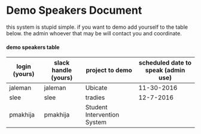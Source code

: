 # Demo Speakers Document

this system is stupid simple. if you want to demo add yourself to the table below. the admin whoever that may be will contact you and coordinate. 


#### demo speakers table

| login (yours) | slack handle (yours) | project to demo    | scheduled date to speak (admin use) |
| ------------- | -------------------- | ------------------ | ----------------------------------- |
| jaleman       | jaleman              | Ubicate            |  11-30-2016 |
| slee        | slee              | tradies            |  12-7-2016 |
| pmakhija      | pmakhija             | Student Intervention System |                            |

